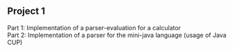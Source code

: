 ## Project 1

Part 1: Implementation of a parser-evaluation for a calculator  
Part 2: Implementation of a parser for the mini-java language (usage of Java CUP)
